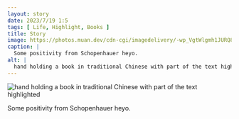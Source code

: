 ```yaml
---
layout: story
date: 2023/7/19 1:5
tags: [ Life, Highlight, Books ]
title: Story
image: https://photos.muan.dev/cdn-cgi/imagedelivery/-wp_VgtWlgmh1JURQ8t1mg/dfb86ce9-eff4-4dc2-5d63-e08e35669a00/public
caption: |
  Some positivity from Schopenhauer heyo.
alt: |
  hand holding a book in traditional Chinese with part of the text highlighted
---
```


![hand holding a book in traditional Chinese with part of the text highlighted](https://photos.muan.dev/cdn-cgi/imagedelivery/-wp_VgtWlgmh1JURQ8t1mg/dfb86ce9-eff4-4dc2-5d63-e08e35669a00/public)

Some positivity from Schopenhauer heyo.
